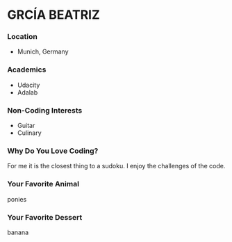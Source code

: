 # GRCÍA BEATRIZ

### Location
- Munich, Germany

### Academics
- Udacity
- Adalab

### Non-Coding Interests
- Guitar
- Culinary


### Why Do You Love Coding?
For me it is the closest thing to a sudoku. I enjoy the challenges of the code.

### Your Favorite Animal
ponies

### Your Favorite Dessert
banana
